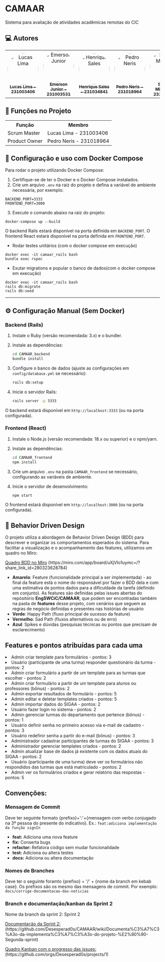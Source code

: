 # CAMAAR
Sistema para avaliação de atividades acadêmicas remotas do CIC

<h2>💻 Autores</h2>

<table>
  <tr>
    <td align="center"><a href="https://github.com/lucasdbr05" target="_blank"><img style="border-radius: 50%;" src="https://github.com/lucasdbr05.png" width="100px;" alt="Lucas Lima"/><br /><sub><b>Lucas Lima - 231003406</b></sub></a><br /></td>
    <td align="center"><a href="https://github.com/EmersonJr" target="_blank"><img style="border-radius: 50%;" src="https://github.com/EmersonJr.png" width="100px;" alt="Emerson Junior"/><br /><sub><b>Emerson Junior - 231003531</b></sub></a><br /></td>
    <td align="center"><a href="https://github.com/hsaless" target="_blank"><img style="border-radius: 50%;" src="https://github.com/hsaless.png" width="100px;" alt="Henrique Sales"/><br /><sub><b>Henrique Sales - 231034841</b></sub></a><br /></td>
    <td align="center"><a href="https://github.com/pedro-neris" target="_blank"><img style="border-radius: 50%;" src="https://github.com/pedro-neris.png" width="100px;" alt="Pedro Neris"/><br /><sub><b>Pedro Neris - 231018964</b></sub></a><br /></td>
    <td align="center"><a href="https://github.com/suzanassm" target="_blank"><img style="border-radius: 50%;" src="https://github.com/suzanassm.png" width="100px;" alt="Suzana Miranda"/><br /><sub><b>Suzana Miranda - 231037020</b></sub></a><br /></td>
</table>

<h2>👥 Funções no Projeto</h2>
<table>
    <tr>
        <th>Função</th>
        <th>Membro</th>
    </tr>
    <tr>
        <td>Scrum Master</td>
        <td>Lucas Lima - 231003406</td>
    </tr>
    <tr>
        <td>Product Owner</td>
        <td>Pedro Neris - 231018964</td>
    </tr>
</table>

## 🐳 Configuração e uso com Docker Compose

Para rodar o projeto utilizando Docker Compose:

1. Certifique-se de ter o Docker e o Docker Compose instalados.
2. Crie um arquivo `.env` na raiz do projeto e defina a variável de ambiente necessária, por exemplo:

```
BACKEND_PORT=3333
FRONTEND_PORT=3000
```

3. Execute o comando abaixo na raiz do projeto:

```
docker-compose up --build
```

O backend Rails estará disponível na porta definida em `BACKEND_PORT`.
O frontend React estará disponível na porta definida em `FRONTEND_PORT`.

- Rodar testes unitários (com o docker compose em execução)
```
docker exec -it camaar_rails bash
bundle exec rspec
```
- Exutar migrations e popular o banco de dados(com o docker compose em execução)
```
docker exec -it camaar_rails bash
rails db:migrate
rails db:seed
```
---

## ⚙️ Configuração Manual (Sem Docker)

### Backend (Rails)

1. Instale o Ruby (versão recomendada: 3.x) e o bundler.
2. Instale as dependências:

   ```bash
   cd CAMAAR_backend
   bundle install
   ```

3. Configure o banco de dados (ajuste as configurações em `config/database.yml` se necessário):

   ```bash
   rails db:setup
   ```

4. Inicie o servidor Rails:

   ```bash
   rails server -p 3333
   ```

O backend estará disponível em `http://localhost:3333` (ou na porta configurada).

### Frontend (React)

1. Instale o Node.js (versão recomendada: 18.x ou superior) e o npm/yarn.
2. Instale as dependências:

   ```bash
   cd CAMAAR_frontend
   npm install

   ```

3. Crie um arquivo `.env` na pasta `CAMAAR_frontend` se necessário, configurando as variáveis de ambiente.
4. Inicie o servidor de desenvolvimento:

   ```bash
   npm start
   ```

O frontend estará disponível em `http://localhost:3000` (ou na porta configurada).


<h2>🧭 Behavior Driven Design</h2>
<p>O projeto utiliza a abordagem de Behavior Driven Design (BDD) para descrever e organizar os comportamentos esperados do sistema. Para facilitar a visualização e o acompanhamento das features, utilizamos um quadro no Miro:</p>

<p><a href="https://miro.com/app/board/uXjVIo1uymc=/?share_link_id=280323628784" target="_blank">Quadro BDD no Miro</a> (https://miro.com/app/board/uXjVIo1uymc=/?share_link_id=280323628784)</p>

<ul>
  <li><strong>Amarelo</strong>: Feature (funcionalidade principal a ser implementada) - ao final da feature está o nome do responsável por fazer o BDD dela e com uma estimativa de pontos dados para a dificuldade da tarefa (definido em conjunto). As features são definidas pelas issues abertas do  repósitório <b>EngSWCiC/CAMAAR</b>, que podem ser encontradas também na pasta de <b>features</b> desse projeto, com cenários que seguem as regras de negócio definidas e presentes nas histórias de usuário</li>
  <li><strong>Verde</strong>: Happy Path (fluxo principal de sucesso da feature)</li>
  <li><strong>Vermelho</strong>: Sad Path (fluxos alternativos ou de erro)</li>
  <li><strong>Azul</strong>: Spikes e dúvidas (pesquisas técnicas ou pontos que precisam de esclarecimento)</li>
</ul>

<h2> Features e pontos atribuídas para cada uma </h2>
  <li> Admin criar template para formulários - pontos: 3 </li>
  <li> Usuário (participante de uma turma) responder questionário da turma - pontos: 2 </li>
  <li> Admin criar formulário a partir de um template para as turmas que escolher - pontos: 2 </li>
  <li> Admin criar formulário a partir de um template para alunos ou professores (bônus) - pontos: 2 </li>
  <li> Admin exportar resultados de formulário - pontos: 5 </li>
  <li> Admin editar e deletar templates criados - pontos: 5 </li>
  <li> Admin importar dados do SIGAA - pontos: 2 </li>
  <li> Usuário fazer login no sistema - pontos: 2 </li>
  <li> Admin gerenciar turmas do departamento que pertence (bônus) - pontos: 1 </li>
  <li> Usuário definir senha no primeiro acesso via e-mail de cadastro - pontos: 3 </li>
  <li> Usuário redefinir senha a partir do e-mail (bônus) - pontos: 3 </li>
  <li> Administrador cadastrar participantes de turmas do SIGAA - pontos: 3 </li>
  <li> Administrador gerenciar templates criados - pontos: 2 </li>
  <li> Admin atualizar base de dados já existente com os dados atuais do SIGAA - pontos: 2 </li>
  <li> Usuário (participante de uma turma) deve ver os formulários não respondidos das turmas que está matriculado - pontos: 2</li>
  <li> Admin ver os formulários criados e gerar relatório das respostas - pontos: 5</li>
</ul>


## Convenções:
### Mensagem de Commit
Deve ter seguinte formato {prefixo}+':'+{mensagem com verbo conjugado na 3º pessoa do presente do indicativo}. Ex.: `feat:adiciona implementação da função signIn`

- **feat:** Adiciona uma nova feature
- **fix:** Conserta bugs
- **refactor:** Refatora código sem mudar funcionalidade
- **test:** Adiciona ou altera testes
- **docs:** Adiciona ou altera documentação

### Nomes de Branches
Deve ter o seguinte foramto {prefixo} + '/' + {nome da branch em kebab case}. Os prefixos são os mesmo das mensagens de commit. Por exemplo:
`docs/corrige-documentacao-das-noticias`

### Branch e documentação/kanban da Sprint 2
<p> Nome da branch da sprint 2: Sprint 2 </p>
<p><a href="https://github.com/Desesperad0s/CAMAAR/wiki/Documenta%C3%A7%C3%A3o-da-implementa%C3%A7%C3%A3o-do-projeto-%E2%80%90-Segunda-sprint" target="_blank">Documentação da Sprint 2: </a> (https://github.com/Desesperad0s/CAMAAR/wiki/Documenta%C3%A7%C3%A3o-da-implementa%C3%A7%C3%A3o-do-projeto-%E2%80%90-Segunda-sprint)</p>
<p><a href="https://github.com/orgs/Desesperad0s/projects/1" target="_blank">Quadro Kanban com o progresso das issues: </a>(https://github.com/orgs/Desesperad0s/projects/1)</p>
